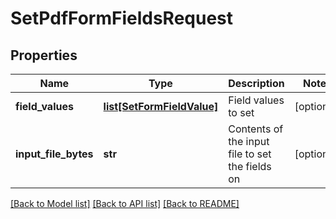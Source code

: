 # SetPdfFormFieldsRequest

## Properties
Name | Type | Description | Notes
------------ | ------------- | ------------- | -------------
**field_values** | [**list[SetFormFieldValue]**](SetFormFieldValue.md) | Field values to set | [optional] 
**input_file_bytes** | **str** | Contents of the input file to set the fields on | [optional] 

[[Back to Model list]](../README.md#documentation-for-models) [[Back to API list]](../README.md#documentation-for-api-endpoints) [[Back to README]](../README.md)


